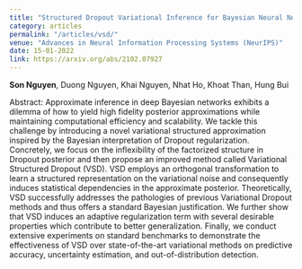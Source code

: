 ```yaml
---
title: "Structured Dropout Variational Inference for Bayesian Neural Networks"
category: articles
permalink: "/articles/vsd/"
venue: "Advances in Neural Information Processing Systems (NeurIPS)"
date: 15-01-2022
link: https://arxiv.org/abs/2102.07927
---
```


<b>Son Nguyen</b>, Duong Nguyen, Khai Nguyen, Nhat Ho, Khoat Than, Hung Bui

Abstract: Approximate inference in deep Bayesian networks exhibits a dilemma of how to yield high fidelity posterior approximations while maintaining computational efficiency and scalability. We tackle this challenge by introducing a novel variational structured approximation inspired by the Bayesian interpretation of Dropout regularization. Concretely, we focus on the inflexibility of the factorized structure in Dropout posterior and then propose an improved method called Variational Structured Dropout (VSD). VSD employs an orthogonal transformation to learn a structured representation on the variational noise and consequently induces statistical dependencies in the approximate posterior. Theoretically, VSD successfully addresses the pathologies of previous Variational Dropout methods and thus offers a standard Bayesian justification. We further show that VSD induces an adaptive regularization term with several desirable properties which contribute to better generalization. Finally, we conduct extensive experiments on standard benchmarks to demonstrate the effectiveness of VSD over state-of-the-art variational methods on predictive accuracy, uncertainty estimation, and out-of-distribution detection.
